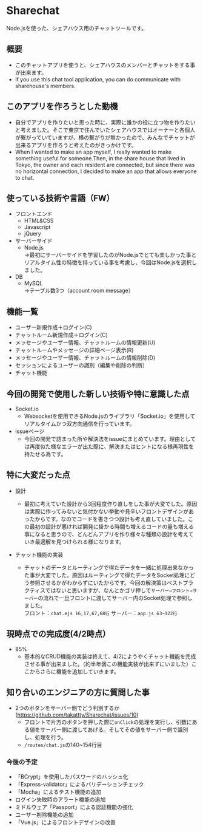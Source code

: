 # Sharechat
Node.jsを使った、シェアハウス用のチャットツールです。


## 概要
- このチャットアプリを使うと、シェアハウスのメンバーとチャットをする事が出来ます。
- if you use this chat tool application, you can do communicate with sharehouse's members.


## このアプリを作ろうとした動機
- 自分でアプリを作りたいと思った時に、実際に誰かの役に立つ物を作りたいと考えました。そこで東京で住んでいたシェアハウスではオーナーと各個人が繋がっていていますが、横の繋がりが無かったので、みんなでチャットが出来るアプリを作ろうと考えたのがきっかけです。
- When I wanted to make an app myself, I really wanted to make something useful for someone.Then, in the share house that lived in Tokyo, the owner and each resident are connected, but since there was no horizontal connection, I decided to make an app that allows everyone to chat.


## 使っている技術や言語（FW）
- フロントエンド
  - HTML&CSS
  - Javascript
  - jQuery
- サーバーサイド
  - Node.js<br>
  →最初にサーバーサイドを学習したのがNode.jsでとても楽しかった事とリアルタイム性の特徴を持っている事を考慮し、今回はNode.jsを選択しました。
- DB
  - MySQL<br>
  →テーブル数3つ（account room message）
  
  
## 機能一覧
- ユーザー新規作成＋ログイン(C)
- チャットルーム新規作成＋ログイン(C)
- メッセージやユーザー情報、チャットルームの情報更新(U)
- チャットルームやメッセージの詳細ページ表示(R)
- メッセージやユーザー情報、チャットルームの情報削除(D)
- セッションによるユーザーの識別（編集や削除の判断）
- チャット機能


## 今回の開発で使用した新しい技術や特に意識した点
- Socket.io
  - Websocketを使用できるNode.jsのライブラリ「Socket.io」を使用してリアルタイムかつ双方向通信を行っています。
- issueページ
  - 今回の開発で詰まった所や解決法をissueにまとめています。理由としては再度似た様なエラーが出た際に、解決またはヒントになる様再現性を持たせる為です。
  
  
## 特に大変だった点
- 設計
  - 最初に考えていた設計から3回程度作り直しをした事が大変でした。原因は実際に作ってみないと気付かない挙動や見辛いフロントデザインがあったからです。なのでコードを書きつつ設計も考え直していました。この最初の設計が悪ければ開発に掛かる時間も増えるコードの量も増える事になると思うので、どんどんアプリを作り様々な種類の設計を考えていき最適解を見つけられる様になります。

- チャット機能の実装
  - チャットのデータとルーティングで得たデータを一緒に処理出来なかった事が大変でした。原因はルーティングで得たデータをSocket処理にどう参照させるかがわからずにいたからです。今回の解決策はベストプラクティスではないと思いますが、なんとかゴリ押しで``サーバー→フロント→サーバー``の流れで一旦フロントに渡してサーバー内のSocket処理で参照しました。<br>
  フロント：``chat.ejs 16,17,67,68行``
  サーバー：``app.js 63~122行``


## 現時点での完成度(4/2時点）
- 85%
  - 基本的なCRUD機能の実装は終えて、4/2にようやくチャット機能を完成させる事が出来ました。（約半年弱この機能実装が出来ずにいました）ここからさらに機能を追加していきます。
  
  
## 知り合いのエンジニアの方に質問した事
- 2つのボタンをサーバー側でどう判別するか(https://github.com/takattty/Sharechat/issues/10)
  - フロントで片方のボタンを押した際に``onClick``の処理を実行し、引数にある値をサーバー側に渡してあげる。そしてその値をサーバー側で識別し、処理を行う。
  - ``/routes/chat.js``の140~154行目
  
### 今後の予定
- 「BCrypt」を使用したパスワードのハッシュ化
- 「Express-validator」によるバリデーションチェック
- 「Mocha」によるテスト機能の追加
-  ログイン失敗時のアラート機能の追加
-  ミドルウェア「Passport」による認証機能の強化
-  ユーザー削除機能の追加
- 「Vue.js」によるフロントデザインの改善